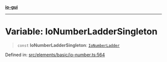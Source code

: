 [**io-gui**](../README.md)

***

# Variable: IoNumberLadderSingleton

> `const` **IoNumberLadderSingleton**: [`IoNumberLadder`](../classes/IoNumberLadder.md)

Defined in: [src/elements/basic/io-number.ts:564](https://github.com/io-gui/io/blob/main/src/elements/basic/io-number.ts#L564)
